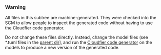 ### Warning

All files in this subtree are machine-generated. They were checked into the SCM to allow people to inspect the generated code without having to use the Cloudfier code generator.

Do not change these files directly. Instead, change the model files (see *.tuml files in the [parent dir](..)], and run the [Cloudfier code generator](https://github.com/abstratt/cloudfier/tree/master/codegen/com.abstratt.mdd.target.jee) on the models to produce a new version of the generated code.

